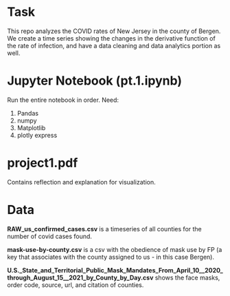 # Task
This repo analyzes the COVID rates of New Jersey in the county of Bergen. We create a time series showing the changes in the derivative function of the rate of infection, and have a data cleaning and data analytics portion as well. 

# Jupyter Notebook (pt.1.ipynb)
Run the entire notebook in order. 
Need:
1. Pandas
2. numpy
3. Matplotlib
4. plotly express

# project1.pdf
Contains reflection and explanation for visualization.

# Data
**RAW_us_confirmed_cases.csv** is a timeseries of all counties for the number of covid cases found.

**mask-use-by-county.csv** is a csv with the obedience of mask use by FP (a key that associates with the county assigned to us - in this case Bergen).

**U.S._State_and_Territorial_Public_Mask_Mandates_From_April_10__2020_through_August_15__2021_by_County_by_Day.csv** shows the face masks, order code, source, url, and citation of counties. 
